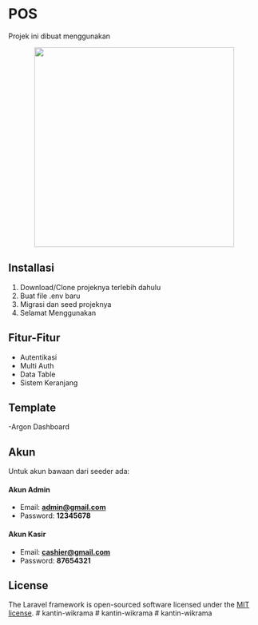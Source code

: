 # POS

Projek ini dibuat menggunakan

<p align="center"><a href="https://laravel.com" target="_blank"><img src="https://raw.githubusercontent.com/laravel/art/master/logo-lockup/5%20SVG/2%20CMYK/1%20Full%20Color/laravel-logolockup-cmyk-red.svg" width="400"></a></p>

## Installasi

1. Download/Clone projeknya terlebih dahulu
2. Buat file .env baru
3. Migrasi dan seed projeknya
4. Selamat Menggunakan

## Fitur-Fitur

- Autentikasi
- Multi Auth
- Data Table
- Sistem Keranjang

## Template 
-Argon Dashboard
## Akun

Untuk akun bawaan dari seeder ada:
#### Akun Admin
- Email: **admin@gmail.com**
- Password: **12345678**

#### Akun Kasir
- Email: **cashier@gmail.com**
- Password: **87654321**

## License

The Laravel framework is open-sourced software licensed under the [MIT license](https://opensource.org/licenses/MIT).
#   k a n t i n - w i k r a m a  
 #   k a n t i n - w i k r a m a  
 #   k a n t i n - w i k r a m a  
 